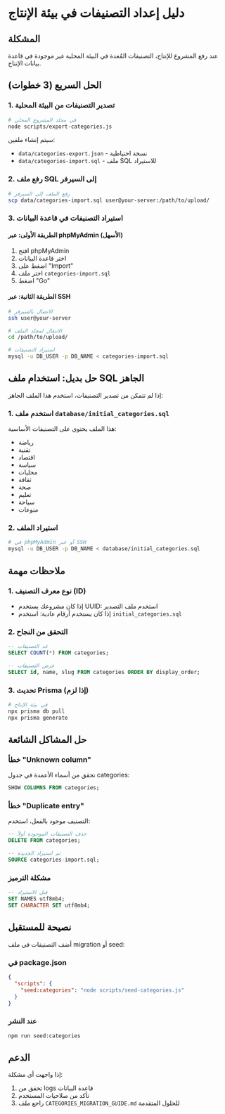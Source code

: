 # دليل إعداد التصنيفات في بيئة الإنتاج

## المشكلة
عند رفع المشروع للإنتاج، التصنيفات المُعدة في البيئة المحلية غير موجودة في قاعدة بيانات الإنتاج.

## الحل السريع (3 خطوات)

### 1. تصدير التصنيفات من البيئة المحلية
```bash
# في مجلد المشروع المحلي
node scripts/export-categories.js
```

سيتم إنشاء ملفين:
- `data/categories-export.json` - نسخة احتياطية
- `data/categories-import.sql` - ملف SQL للاستيراد

### 2. رفع ملف SQL إلى السيرفر
```bash
# رفع الملف إلى السيرفر
scp data/categories-import.sql user@your-server:/path/to/upload/
```

### 3. استيراد التصنيفات في قاعدة البيانات

#### الطريقة الأولى: عبر phpMyAdmin (الأسهل)
1. افتح phpMyAdmin
2. اختر قاعدة البيانات
3. اضغط على "Import"
4. اختر ملف `categories-import.sql`
5. اضغط "Go"

#### الطريقة الثانية: عبر SSH
```bash
# الاتصال بالسيرفر
ssh user@your-server

# الانتقال لمجلد الملف
cd /path/to/upload/

# استيراد التصنيفات
mysql -u DB_USER -p DB_NAME < categories-import.sql
```

## حل بديل: استخدام ملف SQL الجاهز

إذا لم تتمكن من تصدير التصنيفات، استخدم هذا الملف الجاهز:

### 1. استخدم ملف `database/initial_categories.sql`
هذا الملف يحتوي على التصنيفات الأساسية:
- رياضة
- تقنية  
- اقتصاد
- سياسة
- محليات
- ثقافة
- صحة
- تعليم
- سياحة
- منوعات

### 2. استيراد الملف
```bash
# في phpMyAdmin أو عبر SSH
mysql -u DB_USER -p DB_NAME < database/initial_categories.sql
```

## ملاحظات مهمة

### 1. نوع معرف التصنيف (ID)
- إذا كان مشروعك يستخدم UUID: استخدم ملف التصدير
- إذا كان يستخدم أرقام عادية: استخدم `initial_categories.sql`

### 2. التحقق من النجاح
```sql
-- عد التصنيفات
SELECT COUNT(*) FROM categories;

-- عرض التصنيفات
SELECT id, name, slug FROM categories ORDER BY display_order;
```

### 3. تحديث Prisma (إذا لزم)
```bash
# في بيئة الإنتاج
npx prisma db pull
npx prisma generate
```

## حل المشاكل الشائعة

### خطأ "Unknown column"
تحقق من أسماء الأعمدة في جدول categories:
```sql
SHOW COLUMNS FROM categories;
```

### خطأ "Duplicate entry"
التصنيف موجود بالفعل، استخدم:
```sql
-- حذف التصنيفات الموجودة أولاً
DELETE FROM categories;

-- ثم استيراد الجديدة
SOURCE categories-import.sql;
```

### مشكلة الترميز
```sql
-- قبل الاستيراد
SET NAMES utf8mb4;
SET CHARACTER SET utf8mb4;
```

## نصيحة للمستقبل

أضف التصنيفات في ملف migration أو seed:

### في package.json
```json
{
  "scripts": {
    "seed:categories": "node scripts/seed-categories.js"
  }
}
```

### عند النشر
```bash
npm run seed:categories
```

## الدعم
إذا واجهت أي مشكلة:
1. تحقق من logs قاعدة البيانات
2. تأكد من صلاحيات المستخدم
3. راجع ملف `CATEGORIES_MIGRATION_GUIDE.md` للحلول المتقدمة 